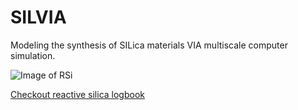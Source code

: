 # SILVIA
Modeling the synthesis of SILica materials VIA multiscale computer simulation.

![Image of RSi](https://lh4.googleusercontent.com/H4cwNgtLouJMLTL3pf9gbUnOkOEbTYogVvDlNna7NLNJrFDNgWFmcrl5TTY9yl7UzhTujVcWuF6YeFlMOouSwSiUX8VM6NtlesSOeXI44HEQS_GfbjGPHQt1s-A5Bgi7lDYTzyCC)

[Checkout reactive silica logbook](https://docs.google.com/document/d/e/2PACX-1vQ4HHHxBVBaqVSfI5I-kVjBevjok1xmz6YJReh5p-iA_zfTWup22h6tefG3ai1YS7W6HfHKShkzi4M1/pub)
